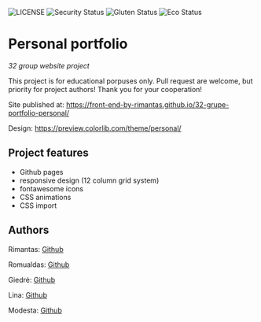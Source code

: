 ![LICENSE](https://img.shields.io/badge/license-MIT-blue.svg?style=flat-square)
![Security Status](https://img.shields.io/security-headers?label=Security&url=https%3A%2F%2Fgithub.com&style=flat-square)
![Gluten Status](https://img.shields.io/badge/Gluten-Free-green.svg)
![Eco Status](https://img.shields.io/badge/ECO-Friendly-green.svg)

# Personal portfolio

_32 group website project_

This project is for educational porpuses only. Pull request are welcome, but priority for project authors! Thank you for your cooperation!

Site published at: https://front-end-by-rimantas.github.io/32-grupe-portfolio-personal/

Design: https://preview.colorlib.com/theme/personal/

## Project features

-   Github pages
-   responsive design (12 column grid system)
-   fontawesome icons
-   CSS animations
-   CSS import

## Authors

Rimantas: [Github](https://github.com/belauzas)

Romualdas: [Github](https://github.com/romimb)

Giedrė: [Github](https://github.com/GiedreSavickiene)

Lina: [Github](https://github.com/linajja)

Modesta: [Github](https://github.com/ModestaLiatuke)
